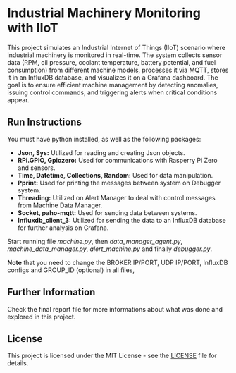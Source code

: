 # Industrial Machinery Monitoring with IIoT

This project simulates an Industrial Internet of Things (IIoT) scenario where industrial machinery is monitored in real-time. The system collects sensor data (RPM, oil pressure, coolant temperature, battery potential, and fuel consumption) from different machine models, processes it via MQTT, stores it in an InfluxDB database, and visualizes it on a Grafana dashboard. The goal is to ensure efficient machine management by detecting anomalies, issuing control commands, and triggering alerts when critical conditions appear.

## Run Instructions

You must have python installed, as well as the following packages:

- **Json, Sys:** Utilized for reading and creating Json objects.
- **RPi.GPIO, Gpiozero:** Used for communications with Rasperry Pi Zero and sensors. 
- **Time, Datetime, Collections, Random:** Used for data manipulation. 
- **Pprint:** Used for printing the messages between system on Debugger system.
- **Threading:** Utilized on Alert Manager to deal with control messages from Machine Data Manager.
- **Socket, paho-mqtt:** Used for sending data between systems.
- **Influxdb_client_3:** Utilized for sending the data to an InfluxDB database for further analysis on Grafana.

Start running file *machine.py*, then *data_manager_agent.py*, *machine_data_manager.py*, *alert_machine.py* and finally *debugger.py*.

**Note** that you need to change the BROKER IP/PORT, UDP IP/PORT, InfluxDB configs and GROUP_ID (optional) in all files, 

## Further Information

Check the final report file for more informations about what was done and explored in this project.

## License

This project is licensed under the MIT License - see the [LICENSE](LICENSE) file for details.

